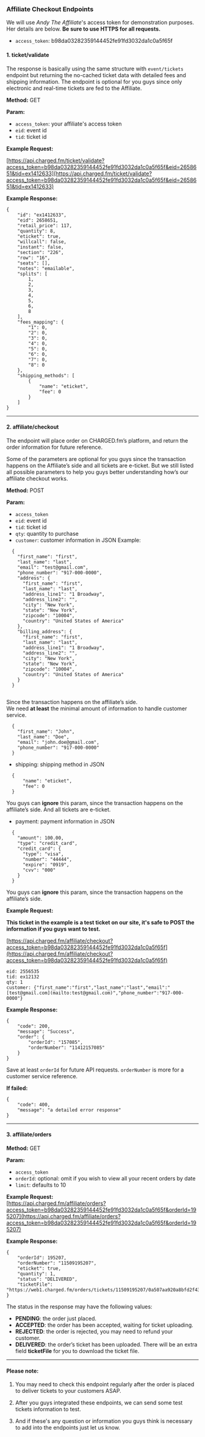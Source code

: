 ### Affiliate Checkout Endpoints

We will use _Andy The Affiliate_'s access token for demonstration purposes. Her details are below. **Be sure to use HTTPS for all requests.**

* `access_token`: b98da03282359144452fe91fd3032da1c0a5f65f  



#### 1. ticket/validate

The response is basically using the same structure with `event/tickets` endpoint but returning the no-cached ticket data with detailed fees and shipping information.
The endpoint is optional for you guys since only electronic and real-time tickets are fed to the Affiliate.

**Method:** GET

**Param:**

- `access_token`: your affiliate's access token
- `eid`: event id
- `tid`: ticket id

**Example Request:**

[https://api.charged.fm/ticket/validate?access_token=b98da03282359144452fe91fd3032da1c0a5f65f&eid=2658651&tid=ex1412633](https://api.charged.fm/ticket/validate?access_token=b98da03282359144452fe91fd3032da1c0a5f65f&eid=2658651&tid=ex1412633)

**Example Response:**

```
{
    "id": "ex1412633",
    "eid": 2658651,
    "retail_price": 117,
    "quantity": 8,
    "eticket": true,
    "willcall": false,
    "instant": false,
    "section": "226",
    "row": "16",
    "seats": [],
    "notes": "emailable",
    "splits": [
        1,
        2,
        3,
        4,
        5,
        6,
        8
    ],
    "fees_mapping": {
        "1": 0,
        "2": 0,
        "3": 0,
        "4": 0,
        "5": 0,
        "6": 0,
        "7": 0,
        "8": 0
    },
    "shipping_methods": [
        {
            "name": "eticket",
            "fee": 0
        }
    ]
}
```


---


#### 2. affiliate/checkout

The endpoint will place order on CHARGED.fm’s platform, and return the order information for future reference.

Some of the parameters are optional for you guys since the transaction happens on the Affiliate’s side and all tickets are e-ticket. But we still listed all possible parameters to help you guys better understanding how’s our affiliate checkout works.

**Method:** POST

**Param:**

- `access_token`
- `eid`: event id
- `tid`: ticket id
- `qty`: quantity to purchase
- `customer`: customer information in JSON Example: 

```
  {
    "first_name": "first",
    "last_name": "last",
    "email": "test@gmail.com",
    "phone_number": "917-000-0000",
    "address": {
      "first_name": "first",
      "last_name": "last",
      "address_line1": "1 Broadway",
      "address_line2": "",
      "city": "New York",
      "state": "New York",
      "zipcode": "10004",
      "country": "United States of America"
    },
    "billing_address": {
      "first_name": "first",
      "last_name": "last",
      "address_line1": "1 Broadway",
      "address_line2": "",
      "city": "New York",
      "state": "New York",
      "zipcode": "10004",
      "country": "United States of America"
    }
  }
  
```

Since the transaction happens on the affiliate’s side.  
We need **at least** the minimal amount of information to handle customer service. 

```
  {
    "first_name": "John",
    "last_name": "Doe",
    "email": "john.doe@gmail.com",
    "phone_number": "917-000-0000"
  }
```

- shipping: shipping method in JSON 

```
  {
      "name": "eticket",
      "fee": 0
  }
```
	
You guys can **ignore** this param, since the transaction happens on the affiliate’s side. And all tickets are e-ticket. 

- payment: payment information in JSON 

```
  {
    "amount": 100.00,
    "type": "credit_card",
    "credit_card": {
      "type": "visa",
      "number": "44444",
      "expire": "0919",
      "cvv": "000"
    }
  }
```

You guys can **ignore** this param, since the transaction happens on the affiliate’s side. 

**Example Request:**

**This ticket in the example is a test ticket on our site, it's safe to POST the information if you guys want to test.**

[https://api.charged.fm/affiliate/checkout?access_token=b98da03282359144452fe91fd3032da1c0a5f65f](https://api.charged.fm/affiliate/checkout?access_token=b98da03282359144452fe91fd3032da1c0a5f65f)

```
eid: 2556535
tid: ex12132
qty: 1
customer: {"first_name":"first","last_name":"last","email":"[test@gmail.com](mailto:test@gmail.com)","phone_number":"917-000-0000"}
````

**Example Response:**
```
{
    "code": 200,
    "message": "Success",
    "order": {
        "orderId": "157085",
        "orderNumber": "11412157085"
    }
}
````

Save at least `orderId` for future API requests. `orderNumber` is more for a customer service reference.

**If failed:**
```
{
    "code": 400,
    "message": "a detailed error response"
}
```


---


#### 3. affiliate/orders

**Method:** GET

**Param:**

- `access_token`
- `orderId`: optional: omit if you wish to view all your recent orders by date
- `limit`: defaults to 10

**Example Request:**  
[https://api.charged.fm/affiliate/orders?access_token=b98da03282359144452fe91fd3032da1c0a5f65f&orderId=195207](https://api.charged.fm/affiliate/orders?access_token=b98da03282359144452fe91fd3032da1c0a5f65f&orderId=195207)

**Example Response:**

```
{
    "orderId": 195207,
    "orderNumber": "11509195207",
    "eticket": true,
    "quantity": 1,
    "status": "DELIVERED",
    "ticketFile": "https://web1.charged.fm/orders/tickets/11509195207/0a507aa920a8bfd2f43c9ac1440f9ad6.pdf"
}
```

The status in the response may have the following values:

- **PENDING**: the order just placed.
- **ACCEPTED**: the order has been accepted, waiting for ticket uploading.
- **REJECTED**: the order is rejected, you may need to refund your customer.
- **DELIVERED**: the order’s ticket has been uploaded. There will be an extra field **ticketFile** for you to download the ticket file.


---

#### Please note: 

1) You may need to check this endpoint regularly after the order is placed to deliver tickets to your customers ASAP.

2) After you guys integrated these endpoints, we can send some test tickets information to test.

3) And if these's any question or information you guys think is necessary to add into the endpoints just let us know.
